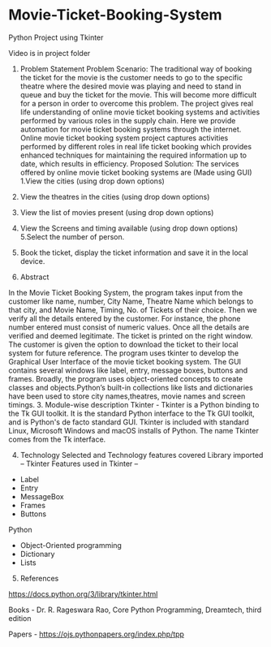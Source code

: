 # Movie-Ticket-Booking-System
Python Project using Tkinter

Video is in project folder

1. Problem Statement
Problem Scenario:
The traditional way of booking the ticket for the movie is the customer needs to go
to the specific theatre where the desired movie was playing and need to stand in
queue and buy the ticket for the movie. This will become more difficult for a person
in order to overcome this problem.
The project gives real life understanding of online movie ticket booking systems
and activities performed by various roles in the supply chain. Here we provide
automation for movie ticket booking systems through the internet. Online movie
ticket booking system project captures activities performed by different roles in real
life ticket booking which provides enhanced techniques for maintaining the
required information up to date, which results in efficiency.
Proposed Solution:
The services offered by online movie ticket booking systems are (Made using GUI)
1.View the cities (using drop down options)
2. View the theatres in the cities (using drop down options)
3. View the list of movies present (using drop down options)
4. View the Screens and timing available (using drop down options)
5.Select the number of person.
6. Book the ticket, display the ticket information and save it in the local device.

2. Abstract

In the Movie Ticket Booking System, the program takes input from the customer like
name, number, City Name, Theatre Name which belongs to that city, and Movie
Name, Timing, No. of Tickets of their choice.
Then we verify all the details entered by the customer. For instance, the phone number
entered must consist of numeric values.
Once all the details are verified and deemed legitimate. The ticket is printed on the
right window. The customer is given the option to download the ticket to their local
system for future reference.
The program uses tkinter to develop the Graphical User Interface of the movie ticket
booking system. The GUI contains several windows like label, entry, message boxes,
buttons and frames.
Broadly, the program uses object-oriented concepts to create classes and
objects.Python’s built-in collections like lists and dictionaries have been used to store
city names,theatres, movie names and screen timings.
3. Module-wise description
Tkinter - Tkinter is a Python binding to the Tk GUI toolkit. It is the standard
Python interface to the Tk GUI toolkit, and is Python's de facto standard GUI.
Tkinter is included with standard Linux, Microsoft Windows and macOS installs of
Python. The name Tkinter comes from the Tk interface.

4. Technology Selected and Technology features covered
Library imported – Tkinter
Features used in Tkinter –
- Label
- Entry
- MessageBox
- Frames
- Buttons

Python
- Object-Oriented programming
- Dictionary
- Lists
5. References

https://docs.python.org/3/library/tkinter.html

Books - Dr. R. Rageswara Rao, Core Python Programming, Dreamtech, third edition

Papers - https://ojs.pythonpapers.org/index.php/tpp
